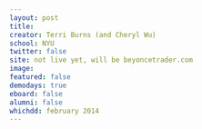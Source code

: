 ```yaml
---
layout: post
title: 
creator: Terri Burns (and Cheryl Wu)
school: NYU
twitter: false
site: not live yet, will be beyoncetrader.com
image: 
featured: false
demodays: true
eboard: false
alumni: false
whichdd: february 2014
---
```

